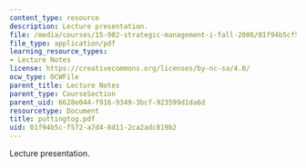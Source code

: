 ```yaml
---
content_type: resource
description: Lecture presentation.
file: /media/courses/15-902-strategic-management-i-fall-2006/01f94b5cf572a7d48d112ca2adc819b2_puttingtog.pdf
file_type: application/pdf
learning_resource_types:
- Lecture Notes
license: https://creativecommons.org/licenses/by-nc-sa/4.0/
ocw_type: OCWFile
parent_title: Lecture Notes
parent_type: CourseSection
parent_uid: 6628e044-f916-9349-3bcf-923599d1da6d
resourcetype: Document
title: puttingtog.pdf
uid: 01f94b5c-f572-a7d4-8d11-2ca2adc819b2
---
```

Lecture presentation.